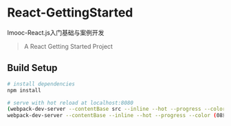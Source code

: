# React-GettingStarted

Imooc-React.js入门基础与案例开发

> A React Getting Started Project

## Build Setup

``` bash
# install dependencies
npm install

# serve with hot reload at localhost:8080
(webpack-dev-server --contentBase src --inline --hot --progress --color)
webpack-dev-server --contentBase --inline --hot --progress --color (08章后启用)

```
